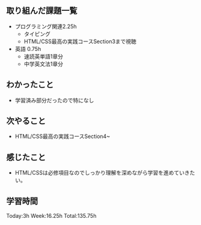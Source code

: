 ## 取り組んだ課題一覧
- プログラミング関連2.25h
    - タイピング
    - HTML/CSS最高の実践コースSection3まで視聴
- 英語 0.75h
    - 速読英単語1章分
    - 中学英文法1章分 
## わかったこと
- 学習済み部分だったので特になし
## 次やること
- HTML/CSS最高の実践コースSection4~
## 感じたこと
- HTML/CSSは必修項目なのでしっかり理解を深めながら学習を進めていきたい。
## 学習時間
Today:3h Week:16.25h Total:135.75h